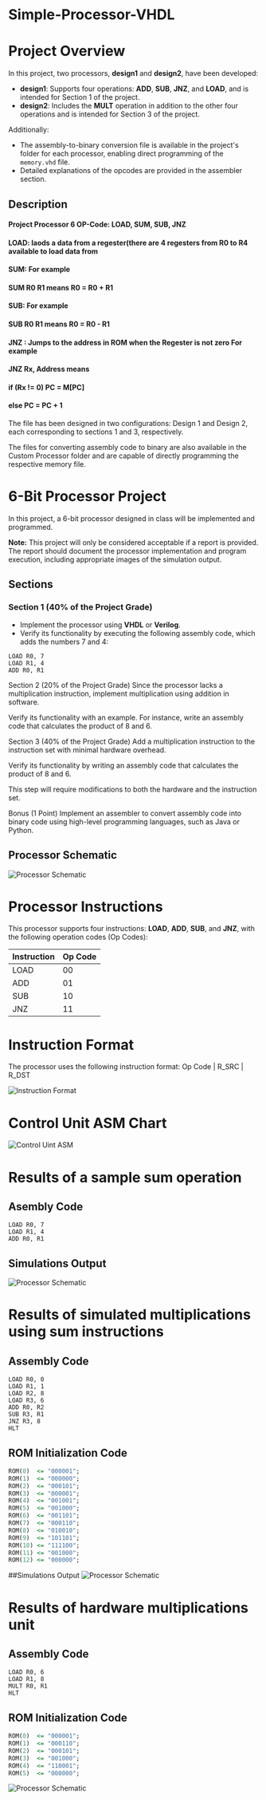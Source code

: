 # Simple-Processor-VHDL

# Project Overview

In this project, two processors, **design1** and **design2**, have been developed:

- **design1**: Supports four operations: **ADD**, **SUB**, **JNZ**, and **LOAD**, and is intended for Section 1 of the project.
- **design2**: Includes the **MULT** operation in addition to the other four operations and is intended for Section 3 of the project.

Additionally:

- The assembly-to-binary conversion file is available in the project's folder for each processor, enabling direct programming of the `memory.vhd` file.
- Detailed explanations of the opcodes are provided in the assembler section.

## Description

#### Project Processor 6 OP-Code: LOAD, SUM, SUB, JNZ

#### LOAD: laods a data from a regester(there are 4 regesters from R0 to R4 available to load data from

#### SUM: For example

#### SUM R0 R1 means R0 = R0 + R1

#### SUB: For example

#### SUB R0 R1 means R0 = R0 - R1

#### JNZ : Jumps to the address in ROM when the Regester is not zero For example

#### JNZ Rx, Address means

#### if (Rx != 0) PC = M[PC]

#### else PC = PC + 1

The file has been designed in two configurations: Design 1 and Design 2, each corresponding to sections 1 and 3, respectively.

The files for converting assembly code to binary are also available in the Custom Processor folder and are capable of directly programming the respective memory file.

# 6-Bit Processor Project

In this project, a 6-bit processor designed in class will be implemented and programmed.

**Note:** This project will only be considered acceptable if a report is provided. The report should document the processor implementation and program execution, including appropriate images of the simulation output.

## Sections

### Section 1 (40% of the Project Grade)

- Implement the processor using **VHDL** or **Verilog**.
- Verify its functionality by executing the following assembly code, which adds the numbers 7 and 4:

```assembly
LOAD R0, 7
LOAD R1, 4
ADD R0, R1
```

Section 2 (20% of the Project Grade)
Since the processor lacks a multiplication instruction, implement multiplication using addition in software.

Verify its functionality with an example. For instance, write an assembly code that calculates the product of 8 and 6.

Section 3 (40% of the Project Grade)
Add a multiplication instruction to the instruction set with minimal hardware overhead.

Verify its functionality by writing an assembly code that calculates the product of 8 and 6.

This step will require modifications to both the hardware and the instruction set.

Bonus (1 Point)
Implement an assembler to convert assembly code into binary code using high-level programming languages, such as Java or Python.

## Processor Schematic

![Processor Schematic](images/schematic.jpg)

# Processor Instructions

This processor supports four instructions: **LOAD**, **ADD**, **SUB**, and **JNZ**, with the following operation codes (Op Codes):

| Instruction | Op Code |
| ----------- | ------- |
| LOAD        | 00      |
| ADD         | 01      |
| SUB         | 10      |
| JNZ         | 11      |

# Instruction Format

The processor uses the following instruction format:
Op Code | R_SRC | R_DST

![Instruction Format](images/instruction_format.jpg)

# Control Unit ASM Chart

![Control Uint ASM](images/Control_Uint_ASM.jpg)

# Results of a sample sum operation

## Asembly Code

```assembly
LOAD R0, 7
LOAD R1, 4
ADD R0, R1
```

## Simulations Output

![Processor Schematic](images/section1.jpg)

# Results of simulated multiplications using sum instructions

## Assembly Code

```assembly
LOAD R0, 0
LOAD R1, 1
LOAD R2, 8
LOAD R3, 6
ADD R0, R2
SUB R3, R1
JNZ R3, 8
HLT
```

## ROM Initialization Code

```vhdl created from asembler code
ROM(0)  <= "000001";
ROM(1)  <= "000000";
ROM(2)  <= "000101";
ROM(3)  <= "000001";
ROM(4)  <= "001001";
ROM(5)  <= "001000";
ROM(6)  <= "001101";
ROM(7)  <= "000110";
ROM(8)  <= "010010";
ROM(9)  <= "101101";
ROM(10) <= "111100";
ROM(11) <= "001000";
ROM(12) <= "000000";
```

##Simulations Output
![Processor Schematic](images/section2.jpg)

# Results of hardware multiplications unit

## Assembly Code

```assembly
LOAD R0, 6
LOAD R1, 8
MULT R0, R1
HLT
```

## ROM Initialization Code

```vhdl
ROM(0)  <= "000001";
ROM(1)  <= "000110";
ROM(2)  <= "000101";
ROM(3)  <= "001000";
ROM(4)  <= "110001";
ROM(5)  <= "000000";
```

![Processor Schematic](images/section3.jpg)
